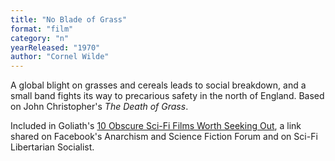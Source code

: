 ```yaml
---
title: "No Blade of Grass"
format: "film"
category: "n"
yearReleased: "1970"
author: "Cornel Wilde"
---
```

A global blight on grasses and cereals leads to social breakdown,  and a small band fights its way to precarious safety in the north of  England. Based on John Christopher's _The Death of Grass_.
  

Included in Goliath's <a href="http://www.goliath.com/movies/10-obscure-sci-fi-films-worth-seeking-out/"> 10 Obscure Sci-Fi Films Worth Seeking Out</a>, a link shared on  Facebook's Anarchism and Science Fiction Forum and on Sci-Fi  Libertarian Socialist.
